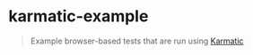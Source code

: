 # karmatic-example
> Example browser-based tests that are run using [Karmatic](https://github.com/developit/karmatic)
